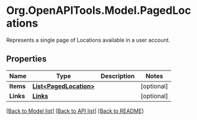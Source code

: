 # Org.OpenAPITools.Model.PagedLocations
Represents a single page of Locations available in a user account.
## Properties

Name | Type | Description | Notes
------------ | ------------- | ------------- | -------------
**Items** | [**List&lt;PagedLocation&gt;**](PagedLocation.md) |  | [optional] 
**Links** | [**Links**](Links.md) |  | [optional] 

[[Back to Model list]](../README.md#documentation-for-models) [[Back to API list]](../README.md#documentation-for-api-endpoints) [[Back to README]](../README.md)

